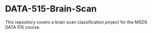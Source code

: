# DATA-515-Brain-Scan
This repository covers a brain scan classification project for the MSDS DATA 515 course.
